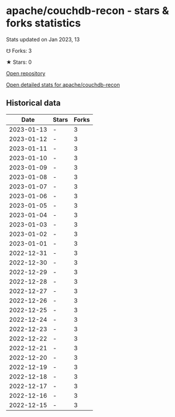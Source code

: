 # apache/couchdb-recon - stars & forks statistics

Stats updated on Jan 2023, 13

☋ Forks: 3

★ Stars: 0

[Open repository](https://github.com/apache/couchdb-recon)

[Open detailed stats for apache/couchdb-recon](https://reviewgithub.com/rep/apache/couchdb-recon)

## Historical data
| Date | Stars | Forks |
|------|-------|-------|
| 2023-01-13 | - | 3 | 
| 2023-01-12 | - | 3 | 
| 2023-01-11 | - | 3 | 
| 2023-01-10 | - | 3 | 
| 2023-01-09 | - | 3 | 
| 2023-01-08 | - | 3 | 
| 2023-01-07 | - | 3 | 
| 2023-01-06 | - | 3 | 
| 2023-01-05 | - | 3 | 
| 2023-01-04 | - | 3 | 
| 2023-01-03 | - | 3 | 
| 2023-01-02 | - | 3 | 
| 2023-01-01 | - | 3 | 
| 2022-12-31 | - | 3 | 
| 2022-12-30 | - | 3 | 
| 2022-12-29 | - | 3 | 
| 2022-12-28 | - | 3 | 
| 2022-12-27 | - | 3 | 
| 2022-12-26 | - | 3 | 
| 2022-12-25 | - | 3 | 
| 2022-12-24 | - | 3 | 
| 2022-12-23 | - | 3 | 
| 2022-12-22 | - | 3 | 
| 2022-12-21 | - | 3 | 
| 2022-12-20 | - | 3 | 
| 2022-12-19 | - | 3 | 
| 2022-12-18 | - | 3 | 
| 2022-12-17 | - | 3 | 
| 2022-12-16 | - | 3 | 
| 2022-12-15 | - | 3 | 

